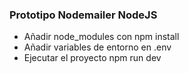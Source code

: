 ### Prototipo Nodemailer NodeJS ###
- Añadir node_modules con npm install
- Añadir variables de entorno en .env
- Ejecutar el proyecto npm run dev
